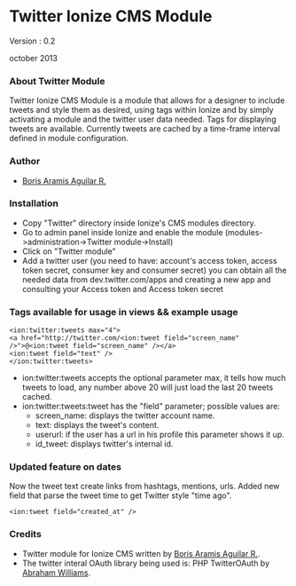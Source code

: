 Twitter Ionize CMS Module
=======================

Version : 0.2

october 2013

### About Twitter Module

Twitter Ionize CMS Module is a module that allows for a designer to include tweets
and style them as desired, using tags within Ionize and by simply activating 
a module and the twitter user data needed. Tags for displaying tweets are available.
Currently tweets are cached by a time-frame interval defined in module configuration.

### Author

* [Boris Aramis Aguilar R.](http://borisaguilar.com)

### Installation

* Copy "Twitter" directory inside Ionize's CMS modules directory.
* Go to admin panel inside Ionize and enable the module (modules->administration->Twitter module->Install)
* Click on "Twitter module"
* Add a twitter user (you need to have: account's access token, access token secret, consumer key and consumer secret) you can obtain all the needed data from dev.twitter.com/apps and creating a new app and consulting your Access token and Access token secret
  

### Tags available for usage in views && example usage
```
<ion:twitter:tweets max="4">
<a href="http://twitter.com/<ion:tweet field="screen_name" />">@<ion:tweet field="screen_name" /></a>
<ion:tweet field="text" />
</ion:twitter:tweets>
```
* ion:twitter:tweets accepts the optional parameter max, it tells how much tweets to load, any number above 20 will just load the last 20 tweets cached.
* ion:twitter:tweets:tweet has the "field" parameter; possible values are:
   * screen_name: displays the twitter account name.
   * text: displays the tweet's content.
   * userurl: if the user has a url in his profile this parameter shows it up.
   * id_tweet: displays twitter's internal id.

### Updated feature on dates

Now the tweet text create links from hashtags, mentions, urls.
Added new field that parse the tweet time to get Twitter style "time ago". 

    <ion:tweet field="created_at" />

### Credits
* Twitter module for Ionize CMS written by [Boris Aramis Aguilar R.](http://borisaguilar.com).
* The twitter interal OAuth library being used is: PHP TwitterOAuth by [Abraham Williams](https://twitter.com/abraham).
